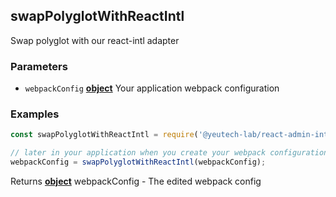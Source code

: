 <!-- Generated by documentation.js. Update this documentation by updating the source code. -->

## swapPolyglotWithReactIntl

Swap polyglot with our react-intl adapter

### Parameters

-   `webpackConfig` **[object][1]** Your application webpack configuration

### Examples

```javascript
const swapPolyglotWithReactIntl = require('@yeutech-lab/react-admin-intl');

// later in your application when you create your webpack configuration
webpackConfig = swapPolyglotWithReactIntl(webpackConfig);
```

Returns **[object][1]** webpackConfig - The edited webpack config

[1]: https://developer.mozilla.org/docs/Web/JavaScript/Reference/Global_Objects/Object
